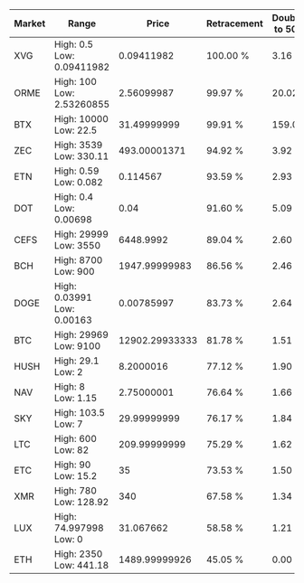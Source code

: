 | Market | Range | Price| Retracement | Doubles to 50% |
| --- | --- | --- | --- | --- |
| XVG | High: 0.5<br />Low: 0.09411982 | 0.09411982 | 100.00 % | 3.16 |
| ORME | High: 100<br />Low: 2.53260855 | 2.56099987 | 99.97 % | 20.02 |
| BTX | High: 10000<br />Low: 22.5 | 31.49999999 | 99.91 % | 159.09 |
| ZEC | High: 3539<br />Low: 330.11 | 493.00001371 | 94.92 % | 3.92 |
| ETN | High: 0.59<br />Low: 0.082 | 0.114567 | 93.59 % | 2.93 |
| DOT | High: 0.4<br />Low: 0.00698 | 0.04 | 91.60 % | 5.09 |
| CEFS | High: 29999<br />Low: 3550 | 6448.9992 | 89.04 % | 2.60 |
| BCH | High: 8700<br />Low: 900 | 1947.99999983 | 86.56 % | 2.46 |
| DOGE | High: 0.03991<br />Low: 0.00163 | 0.00785997 | 83.73 % | 2.64 |
| BTC | High: 29969<br />Low: 9100 | 12902.29933333 | 81.78 % | 1.51 |
| HUSH | High: 29.1<br />Low: 2 | 8.2000016 | 77.12 % | 1.90 |
| NAV | High: 8<br />Low: 1.15 | 2.75000001 | 76.64 % | 1.66 |
| SKY | High: 103.5<br />Low: 7 | 29.99999999 | 76.17 % | 1.84 |
| LTC | High: 600<br />Low: 82 | 209.99999999 | 75.29 % | 1.62 |
| ETC | High: 90<br />Low: 15.2 | 35 | 73.53 % | 1.50 |
| XMR | High: 780<br />Low: 128.92 | 340 | 67.58 % | 1.34 |
| LUX | High: 74.997998<br />Low: 0 | 31.067662 | 58.58 % | 1.21 |
| ETH | High: 2350<br />Low: 441.18 | 1489.99999926 | 45.05 % | 0.00 |
